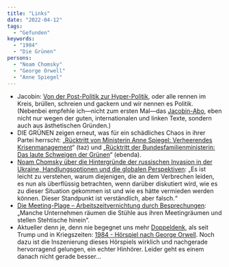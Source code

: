```yaml
---
title: "Links"
date: "2022-04-12"
tags:
  - "Gefunden"
keywords:
  - "1984"
  - "Die Grünen"
persons:
  - "Noam Chomsky"
  - "George Orwell"
  - "Anne Spiegel"
---
```


- Jacobin: [Von der Post-Politik zur Hyper-Politik](https://jacobin.de/artikel/von-der-post-politik-zur-hyper-politik-annie-ernaux-moralismus-populismus-identitatspolitik-massenpartei/), oder alle rennen im Kreis, brüllen, schreien und gackern und wir nennen es Politik. (Nebenbei empfehle ich—nicht zum ersten Mal—das [Jacobin-Abo](https://jacobin.de/abo/), eben nicht nur wegen der guten, internationalen und linken Texte, sondern auch aus ästhetischen Gründen.)
- DIE GRÜNEN zeigen erneut, was für ein schädliches Chaos in ihrer Partei herrscht: „[Rücktritt von Ministerin Anne Spiegel: Verheerendes Krisenmanagement](https://taz.de/Ruecktritt-von-Ministerin-Anne-Spiegel/!5845097/)“ (taz) und „[Rücktritt der Bundesfamilienministerin: Das laute Schweigen der Grünen](https://taz.de/Ruecktritt-der-Bundesfamilienministerin/!5845190/)“ (ebenda).
- [Noam Chomsky über die Hintergründe der russischen Invasion in der Ukraine, Handlungsoptionen und die globalen Perspektiven](https://www.heise.de/tp/features/Ukraine-Krieg-Tragoedie-haette-bis-zur-letzten-Minute-hin-vermieden-werden-koennen-6669066.html?seite=all): „Es ist leicht zu verstehen, warum diejenigen, die an dem Verbrechen leiden, es nun als überflüssig betrachten, wenn darüber diskutiert wird, wie es zu dieser Situation gekommen ist und wie es hätte vermieden werden können. Dieser Standpunkt ist verständlich, aber falsch.“
- [Die Meeting-Plage – Arbeitszeitvernichtung durch Besprechungen](https://www.heise.de/news/Die-Meeting-Plage-Arbeitszeitvernichtung-durch-Besprechungen-6669088.html): „Manche Unternehmen räumen die Stühle aus ihren Meetingräumen und stellen Stehtische hinein“.
- Aktueller denn je, denn nie begegnet uns mehr [Doppeldenk](https://de.wikipedia.org/wiki/Doppeldenk), als seit Trump und in Kriegszeiten: [1984 - Hörspiel nach George Orwell](https://www.ardaudiothek.de/sendung/1984-hoerspiel-nach-george-orwell/93431450/). Noch dazu ist die Inszenierung dieses Hörspiels wirklich und nachgerade hervorragend gelungen, ein echter Hinhörer. Leider geht es einem danach nicht gerade besser…
